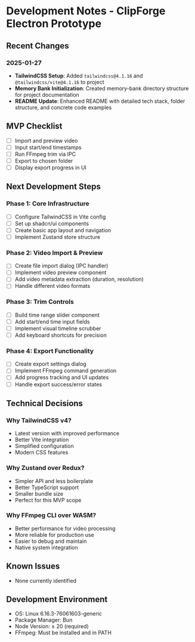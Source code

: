 # Development Notes - ClipForge Electron Prototype

## Recent Changes

### 2025-01-27

- **TailwindCSS Setup**: Added `tailwindcss@4.1.16` and `@tailwindcss/vite@4.1.16` to project
- **Memory Bank Initialization**: Created memory-bank directory structure for project documentation
- **README Update**: Enhanced README with detailed tech stack, folder structure, and concrete code examples

## MVP Checklist

- [ ] Import and preview video
- [ ] Input start/end timestamps
- [ ] Run FFmpeg trim via IPC
- [ ] Export to chosen folder
- [ ] Display export progress in UI

## Next Development Steps

### Phase 1: Core Infrastructure

- [ ] Configure TailwindCSS in Vite config
- [ ] Set up shadcn/ui components
- [ ] Create basic app layout and navigation
- [ ] Implement Zustand store structure

### Phase 2: Video Import & Preview

- [ ] Create file import dialog (IPC handler)
- [ ] Implement video preview component
- [ ] Add video metadata extraction (duration, resolution)
- [ ] Handle different video formats

### Phase 3: Trim Controls

- [ ] Build time range slider component
- [ ] Add start/end time input fields
- [ ] Implement visual timeline scrubber
- [ ] Add keyboard shortcuts for precision

### Phase 4: Export Functionality

- [ ] Create export settings dialog
- [ ] Implement FFmpeg command generation
- [ ] Add progress tracking and UI updates
- [ ] Handle export success/error states

## Technical Decisions

### Why TailwindCSS v4?

- Latest version with improved performance
- Better Vite integration
- Simplified configuration
- Modern CSS features

### Why Zustand over Redux?

- Simpler API and less boilerplate
- Better TypeScript support
- Smaller bundle size
- Perfect for this MVP scope

### Why FFmpeg CLI over WASM?

- Better performance for video processing
- More reliable for production use
- Easier to debug and maintain
- Native system integration

## Known Issues

- None currently identified

## Development Environment

- OS: Linux 6.16.3-76061603-generic
- Package Manager: Bun
- Node Version: ≥ 20 (required)
- FFmpeg: Must be installed and in PATH
